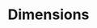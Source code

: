 ---
bigquery: https://console.cloud.google.com/bigquery?p=covid-19-dimensions-ai&page=table&d=data&t=publications
contributors: Digital Science, https://www.digital-science.com/
cost: Free for personal, non-commercial use.
description: Dimensions contains more than 100 million publications, ranging from
  articles published in scholarly journals, books and book chapters, to preprints
  and conference proceedings. All publications are contextualized with linked data
  sets, funding, publications, patents, clinical trials, and policy documents. You
  can also view associated categories, funders, institutions, and researcher profiles.
documentation: https://docs.dimensions.ai/bigquery/index.html
last_edit: Mon, 04 Apr 2022 19:04:00 GMT
location: https://www.dimensions.ai/products/free/
maintained_by: Digital Science, https://www.digital-science.com/
schema_fields: '[''wikipedia_url'', ''acronyms'', ''date_normal'', ''funding_cad'',
  ''supporting_grant_ids'', ''granted_year'', ''abstract'', ''categories'', ''associated_publication_doi'',
  ''address'', ''citations'', ''researcher_ids'', ''category_icrp_ct'', ''date_online'',
  ''license'', ''research_org_cities'', ''resulting_publication_ids'', ''pages'',
  ''acknowledgements'', ''established'', ''active_years'', ''inventor_names'', ''registry'',
  ''cpc'', ''family_members_ids'', ''language'', ''open_access_categories_v2'', ''funder_org_countries'',
  ''proceedings_title'', ''linkout'', ''original_assignee_orgs'', ''type'', ''expiration_year'',
  ''funder_org_acronyms'', ''family_id'', ''associated_grant_ids'', ''journal_lists'',
  ''funding_eur'', ''funding_gbp'', ''start_date'', ''conditions'', ''funding_chf'',
  ''metrics'', ''date_print'', ''book_title'', ''funding_cny'', ''year'', ''investigators'',
  ''email_address'', ''gender'', ''funding_amount'', ''application_number'', ''publication_ids'',
  ''book_series_title'', ''associated_publication_id'', ''relationships'', ''category_bra'',
  ''arxiv_id'', ''category_rcdc'', ''reference_ids'', ''date'', ''altmetrics'', ''date_imported_gbq'',
  ''publication_year'', ''funder_org'', ''phase'', ''current_assignee_countries'',
  ''conference'', ''expiration_date'', ''journal'', ''funding_currency'', ''research_org_state_codes'',
  ''authors'', ''priority_year'', ''interventions'', ''issue'', ''ipcr'', ''created_date'',
  ''citation_string'', ''aliases'', ''category_icrp_cso'', ''category_hra'', ''associated_publication_arxiv_id'',
  ''external_ids'', ''repository_id'', ''eisbn'', ''citations_count'', ''funding_usd'',
  ''assignee_orgs'', ''repository_url'', ''types'', ''end_date'', ''assignee_countries'',
  ''title'', ''description'', ''associated_publication_pmid'', ''foa_number'', ''cited_by_ids'',
  ''links'', ''pmid'', ''current_assignee'', ''mesh_headings'', ''original_assignee'',
  ''date_inserted'', ''date_modified'', ''status'', ''end_year'', ''filing_year'',
  ''research_orgs'', ''priority_date'', ''funder_orgs'', ''pmcid'', ''category_hrcs_hc'',
  ''current_assignee_orgs'', ''research_org_state_names'', ''category_sdg'', ''funding_aud'',
  ''funding_nzd'', ''kind'', ''research_org_country_names'', ''funder_countries'',
  ''category_uoa'', ''organisation_details'', ''publisher'', ''parent_id'', ''id'',
  ''clinical_trial_ids'', ''doi'', ''isbn'', ''original_title'', ''repository_name'',
  ''concepts'', ''funding_jpy'', ''labels'', ''publication_date'', ''funding_details'',
  ''subtitles'', ''embargo_date'', ''granted_date'', ''research_org_city_names'',
  ''legal_events'', ''funder_org_state_codes'', ''original_abstract'', ''funder_org_cities'',
  ''start_year'', ''original_assignee_countries'', ''category_for'', ''jurisdiction'',
  ''source_id'', ''name'', ''filing_status'', ''open_access_categories'', ''research_org_countries'',
  ''resulting_publication_doi'', ''category_hrcs_rac'', ''brief_title'', ''acronym'',
  ''mesh_terms'', ''family_count'', ''grant_number'', ''editors'', ''patent_ids'',
  ''volume'', ''legal_status'', ''filing_date'']'
shortname: dimensions
tags:
- scholarly literature
- patents
- funding
- clinical trials
- academic profiles
terms_of_use: 'Use of both the Dimensions COVID-19 dataset and full Dimensions dataset
  are subject to the Dimensions Terms of use: https://www.dimensions.ai/policies-terms-legal '
title: Dimensions
uuid: dcff88bd-fe6b-4fdb-8159-809bf9d7bc1c
---